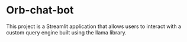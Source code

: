 # Orb-chat-bot
This project is a Streamlit application that allows users to interact with a custom query engine built using the llama library. 
